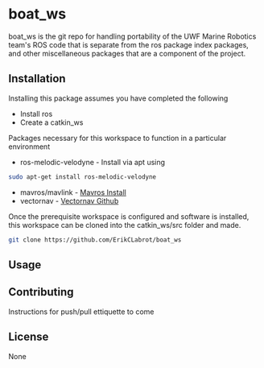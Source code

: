 # boat_ws

boat_ws is the git repo for handling portability of the UWF Marine Robotics team's ROS code that is separate from the ros package index packages, and other miscellaneous packages that are a component of the project.

## Installation
Installing this package assumes you have completed the following
* Install ros
* Create a catkin_ws

Packages necessary for this workspace to function in a particular environment
* ros-melodic-velodyne - Install via apt using 
```bash
sudo apt-get install ros-melodic-velodyne
```
* mavros/mavlink - [Mavros Install](https://docs.px4.io/master/en/ros/mavros_installation.html)
* vectornav - [Vectornav Github](https://github.com/dawonn/vectornav)

Once the prerequisite workspace is configured and software is installed, this workspace can be cloned into the catkin_ws/src folder and made.
```bash
git clone https://github.com/ErikCLabrot/boat_ws
```


## Usage


## Contributing
Instructions for push/pull ettiquette to come

## License
None
